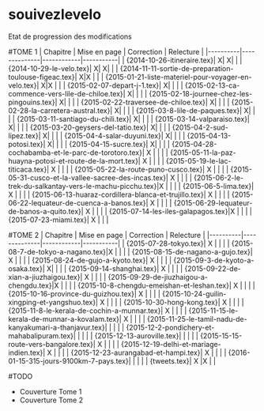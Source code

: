 # souivezlevelo

Etat de progression des modifications

#TOME 1
| Chapitre | Mise en page | Correction | Relecture |
|----------|--------------|------------|-----------|
| {2014-10-26-itineraire.tex}| X| X| |
| {2014-10-29-le-velo.tex}|  X| X| |
| {2014-11-11-sortie-de-preparation-toulouse-figeac.tex}|  X|X | |
| {2015-01-21-liste-materiel-pour-voyager-en-velo.tex}|  X|X | |
| {2015-02-07-depart-j-1.tex}|  X| | |
| {2015-02-13-ca-commence-vers-lile-de-chiloe.tex}|  X| | |
| {2015-02-18-journee-chez-les-pingouins.tex}|  X| | |
| {2015-02-22-traversee-de-chiloe.tex}|  X| | |
| {2015-02-28-la-carretera-austral.tex}|  X| | |
| {2015-03-8-lile-de-paques.tex}|  X| | |
| {2015-03-11-santiago-du-chili.tex}|  X| | |
| {2015-03-14-valparaiso.tex}|  X| | |
| {2015-03-20-geysers-del-tatio.tex}|  X| | |
| {2015-04-2-sud-lipez.tex}|  X| | |
| {2015-04-4-salar-duyuni.tex}|   X| | |
| {2015-04-13-potosi.tex}|  X| | |
| {2015-04-15-sucre.tex}|   X| | |
| {2015-04-28-cochabamba-et-le-parc-de-torotoro.tex}| X  | | |
| {2015-05-11-la-paz-huayna-potosi-et-route-de-la-mort.tex}| X  | | |
| {2015-05-19-le-lac-titicaca.tex}| X  | | |
| {2015-05-22-la-route-puno-cusco.tex}| X  | | |
| {2015-05-31-cusco-et-la-vallee-sacree-des-incas.tex}| X | | |
| {2015-06-2-le-trek-du-salkantay-vers-le-machu-picchu.tex}|X | | |
| {2015-06-5-lima.tex}| X  | | |
| {2015-06-13-huaraz-cordillera-blanca-et-trujillo.tex}|  X | | |
| {2015-06-22-lequateur-de-cuenca-a-banos.tex}| X  | | |
| {2015-06-29-lequateur-de-banos-a-quito.tex}| X  | | |
| {2015-07-14-les-iles-galapagos.tex}|X  | | |
| {2015-07-23-miami.tex}| X  | | |

#TOME 2
| Chapitre | Mise en page | Correction | Relecture |
|----------|--------------|------------|-----------|
| {2015-07-28-tokyo.tex}|  X | | |
| {2015-08-7-de-tokyo-a-nagano.tex}|X   | | |
| {2015-08-15-de-nagano-a-gujo.tex}|  X | | |
| {2015-08-24-de-gujo-a-kyoto.tex}|  X | | |
| {2015-09-3-de-kyoto-a-osaka.tex}|   X| | |
| {2015-09-14-shanghai.tex}|  X | | |
| {2015-09-22-de-xian-a-jiuzhaigou.tex}|  X | | |
| {2015-09-29-de-jiuzhaigou-a-chengdu.tex}|X   | | |
| {2015-10-8-chengdu-emeishan-et-leshan.tex}| X  | | |
| {2015-10-16-province-du-guizhou.tex}| X  | | |
| {2015-10-24-guilin-xingping-et-yangshuo.tex}| X  | | |
| {2015-10-30-hong-kong.tex}| X  | | |
| {2015-11-8-le-kerala-de-cochin-a-munnar.tex}|  X | | |
| {2015-11-15-le-kerala-de-munnar-a-kovalam.tex}| X  | | |
| {2015-11-25-le-tamil-nadu-de-kanyakumari-a-thanjavur.tex}|   | | |
| {2015-12-2-pondichery-et-mahabalipuram.tex}|   | | |
| {2015-12-13-auroville.tex}|   | | |
| {2015-15-15-route-vers-bangalore.tex}|  X | | |
| {2015-12-19-delhi-et-mariage-indien.tex}| X  | | |
| {2015-12-23-aurangabad-et-hampi.tex}| X | | |
| {2016-01-15-315-jours-9100km-7-pays.tex}|   | | |
| {tweets.tex}| X  |X | |

#TODO
- Couverture Tome 1
- Couverture Tome 2

